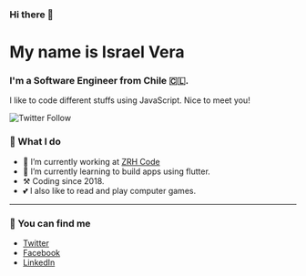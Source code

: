 ### Hi there 👋
# My name is Israel Vera
### I'm a Software Engineer from Chile 🇨🇱.
I like to code different stuffs using JavaScript.
Nice to meet you!

![Twitter Follow](https://img.shields.io/twitter/follow/israelvera369?color=33a1bc&style=for-the-badge)

### 🔨 What I do

- 🏢 I’m currently working at [ZRH Code](https://zrh-code.com)
- 📓 I’m currently learning to build apps using flutter.
- ⚒️ Coding since 2018.
- 💕 I also like to read and play computer games.

---

### 📧 You can find me
- [Twitter](https://twitter.com/israelvera369)
- [Facebook](https://www.facebook.com/izraelv)
- [LinkedIn](https://www.linkedin.com/in/israel-vera)
